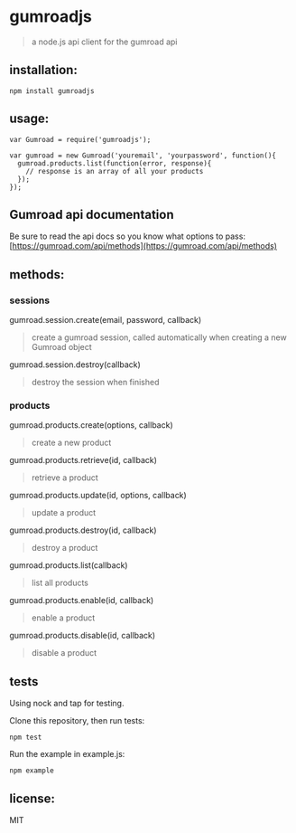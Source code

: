# gumroadjs
> a node.js api client for the gumroad api

## installation:
```
npm install gumroadjs
```

## usage:
```
var Gumroad = require('gumroadjs');

var gumroad = new Gumroad('youremail', 'yourpassword', function(){
  gumroad.products.list(function(error, response){
    // response is an array of all your products
  });
});
```

## Gumroad api documentation
Be sure to read the api docs so you know what options to pass: [https://gumroad.com/api/methods](https://gumroad.com/api/methods)

## methods:

### sessions
gumroad.session.create(email, password, callback)
> create a gumroad session, called automatically when creating a new Gumroad object

gumroad.session.destroy(callback)
> destroy the session when finished

### products
gumroad.products.create(options, callback)
> create a new product

gumroad.products.retrieve(id, callback)
> retrieve a product

gumroad.products.update(id, options, callback)
> update a product

gumroad.products.destroy(id, callback)
> destroy a product

gumroad.products.list(callback)
> list all products

gumroad.products.enable(id, callback)
> enable a product

gumroad.products.disable(id, callback)
> disable a product

## tests
Using nock and tap for testing.

Clone this repository, then run tests:
```
npm test
```

Run the example in example.js:
```
npm example
```

## license:
MIT